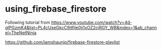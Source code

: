 # using_firebase_firestore


Following tutorial from
https://www.youtube.com/watch?v=4d-gIPGzmK4&list=PL4cUxeGkcC9itfjle0ji1xOZ2cjRGY_WB&index=1&ab_channel=TheNetNinja

https://github.com/iamshaunjp/firebase-firestore-playlist